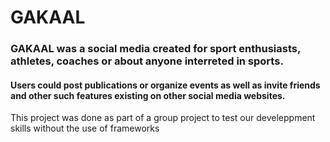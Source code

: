 # GAKAAL
### GAKAAL was a social media created for sport enthusiasts, athletes, coaches or about anyone interreted in sports. 

#### Users could post publications or organize events as well as invite friends and other such features existing on other social media websites.




This project was done as part of a group project to test our develeppment skills without the use of frameworks
